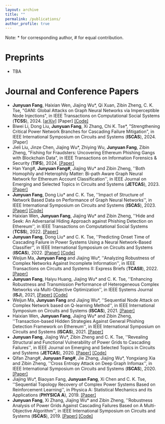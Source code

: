 ```yaml
---
layout: archive
title: ""
permalink: /publications/
author_profile: true
---
```


Note: * for corresponding author, \# for equal contribution.

# Preprints

- TBA

# Journal and Conference Papers

- **Junyuan Fang**, Haixian Wen, Jiajing Wu*, Qi Xuan, Zibin Zheng, C. K. Tse, "GANI: Global Attacks on Graph Neural Networks via Imperceptible Node Injections", in IEEE Transactions on Computational Social Systems (**TCSS**), 2024. [[arXiv]](https://arxiv.org/abs/2210.12598) [Paper] [[Code]](https://github.com/alexfanjn/gani)
- Biwei Li, Dong Liu, **Junyuan Fang**, Xi Zhang, Chi K. Tse*, "Strengthening Critical Power Network Branches for Cascading Failure Mitigation", in IEEE International Symposium on Circuits and Systems (**ISCAS**), 2024. [Paper]
- Jieli Liu, Jinze Chen, Jiajing Wu*, Zhiying Wu, **Junyuan Fang**, Zibin Zheng, "Fishing for Fraudsters: Uncovering Ethereum Phishing Gangs with Blockchain Data", in IEEE Transactions on Information Forensics & Security (**TIFS**), 2024. [[Paper]](https://ieeexplore.ieee.org/abstract/document/10415200)
- Han Yang#, **Junyuan Fang#**, Jiajing Wu* and  Zibin Zheng, ''Both Homophily and Heterophily Matter: Bi-path Aware Graph Neural Network for Ethereum Account Classification'', in IEEE Journal on Emerging and Selected Topics in Circuits and Systems (**JETCAS**), 2023. [[Paper]](https://ieeexplore.ieee.org/abstract/document/10184005)
- **Junyuan Fang**, Dong Liu* and C. K. Tse, ''Impact of Structure of Network Based Data on Performance of Graph Neural Networks'', in IEEE International Symposium on Circuits and Systems (**ISCAS**), 2023. [[Paper]](https://ieeexplore.ieee.org/abstract/document/10182188) [[Code]](https://github.com/alexfanjn/Impact-analysis-of-network-structures)
- Haixian Wen, **Junyuan Fang**, Jiajing Wu* and Zibin Zheng, ''Hide and Seek: An Adversarial Hiding Approach against Phishing Detection on Ethereum'', in IEEE Transactions on Computational Social Systems (**TCSS**), 2022. [[Paper]](https://ieeexplore.ieee.org/abstract/document/9893742)
- **Junyuan Fang**, Dong Liu* and C. K. Tse, ''Predicting Onset Time of Cascading Failure in Power Systems Using a Neural Network-Based Classifier'', in IEEE International Symposium on Circuits and Systems (**ISCAS**), 2022. [[Paper]](https://ieeexplore.ieee.org/abstract/document/9937800) [[Code]](https://github.com/alexfanjn/Cascading-failure-learning)
- Weijun Ma, **Junyuan Fang** and Jiajing Wu*, ''Analyzing Robustness of Complex Networks Against Incomplete Information'', in IEEE Transactions on Circuits and Systems II: Express Briefs (**TCASII**), 2022. [[Paper]](https://ieeexplore.ieee.org/document/9739795)
- **Junyuan Fang**, Haiyu Huang, Jiajing Wu* and C. K. Tse, ''Enhancing Robustness and Transmission Performance of Heterogeneous Complex Networks via Multi-Objective Optimization'', in IEEE Systems Journal (**ISJ**), 2021, [[Paper]](https://ieeexplore.ieee.org/abstract/document/9523789) [[Code]](https://github.com/hex-16/MOEA-Net-HL)
- Weijun Ma, **Junyuan Fang** and Jiajing Wu*, ''Sequential Node Attack on Complex Network based on Q-learning Method'', in IEEE International Symposium on Circuits and Systems (**ISCAS**), 2021. [[Paper]](https://ieeexplore.ieee.org/abstract/document/9401544)
- Haixian Wen, **Junyuan Fang**, Jiajing Wu* and Zibin Zheng, ''Transaction-based Hidden Strategies Against General Phishing Detection Framework on Ethereum'', in IEEE International Symposium on Circuits and Systems (**ISCAS**), 2021. [[Paper]](https://ieeexplore.ieee.org/abstract/document/9401091)
- **Junyuan Fang**, Jiajing Wu*, Zibin Zheng and C. K. Tse, ''Revealing Structural and Functional Vulnerability of Power Grids to Cascading Failures'', in IEEE Journal on Emerging and Selected Topics in Circuits and Systems (**JETCAS**), 2020. [[Paper]](https://ieeexplore.ieee.org/abstract/document/9235529) [[Code]](https://github.com/alexfanjn/multi-objective-attack-power-grid)
- Qifan Zhang#, **Junyuan Fang#**, Jie Zhang, Jiajing Wu*, Yongxiang Xia and Zibin Zheng, ''Cross Entropy Attack on Deep Graph Infomax'', in IEEE International Symposium on Circuits and Systems (**ISCAS**), 2020.  [[Paper]](https://ieeexplore.ieee.org/abstract/document/9180817)
- Jiajing Wu*, Biaoyan Fang, **Junyuan Fang**, Xi Chen and C. K. Tse, ''Sequential Topology Recovery of Complex Power Systems Based on Reinforcement Learning'', in Physica A: Statistical Mechanics and its Applications (**PHYSICA A**), 2019. [[Paper]](https://www.sciencedirect.com/science/article/pii/S037843711931427X)
- **Junyuan Fang**, Xi Zhang, Jiajing Wu* and Zibin Zheng, ''Robustness Analysis of Power Grids Against Cascading Failures Based on A Multi-Objective Algorithm'', in IEEE International Symposium on Circuits and Systems (**ISCAS**), 2019. [[Paper]](https://ieeexplore.ieee.org/abstract/document/8702368) [[Code]](https://github.com/alexfanjn/multi-objective-attack-power-grid)
